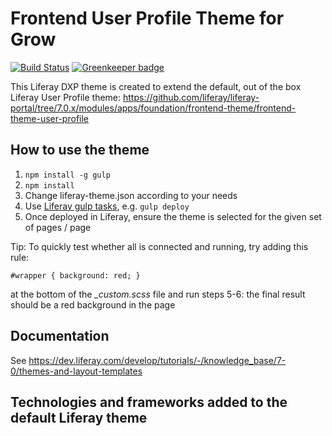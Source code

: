 # Frontend User Profile Theme for Grow

[![Build Status](https://travis-ci.com/balcsida/grow-theme-user-profile.svg?branch=master)](https://travis-ci.com/balcsida/grow-theme-user-profile) [![Greenkeeper badge](https://badges.greenkeeper.io/balcsida/grow-theme-user-profile.svg)](https://greenkeeper.io/)

This Liferay DXP theme is created to extend the default, out of the box Liferay User Profile theme: https://github.com/liferay/liferay-portal/tree/7.0.x/modules/apps/foundation/frontend-theme/frontend-theme-user-profile

## How to use the theme
1) `npm install -g gulp`
2) `npm install`
3) Change liferay-theme.json according to your needs
4) Use [Liferay gulp tasks](https://dev.liferay.com/develop/reference/-/knowledge_base/7-0/theme-gulp-tasks), e.g. `gulp deploy`
5) Once deployed in Liferay, ensure the theme is selected for the given set of pages / page

Tip: To quickly test whether all is connected and running, try adding this rule:

`#wrapper {
    background: red;
}`

at the bottom of the *_custom.scss* file and run steps 5-6: the final result should be a red background in the page

## Documentation
See https://dev.liferay.com/develop/tutorials/-/knowledge_base/7-0/themes-and-layout-templates

## Technologies and frameworks added to the default Liferay theme
